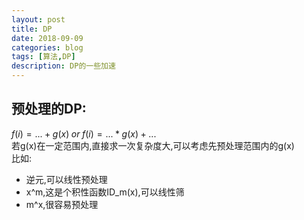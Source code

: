 ```yaml
---
layout: post
title: DP
date: 2018-09-09
categories: blog
tags: [算法,DP]
description: DP的一些加速
---
```


预处理的DP:  
---
$f(i)=...+g(x)\;or\;f(i)=...*g(x)+...$  
若g(x)在一定范围内,直接求一次复杂度大,可以考虑先预处理范围内的g(x)  
比如:
- 逆元,可以线性预处理  
- x^m,这是个积性函数ID_m(x),可以线性筛  
- m^x,很容易预处理  


